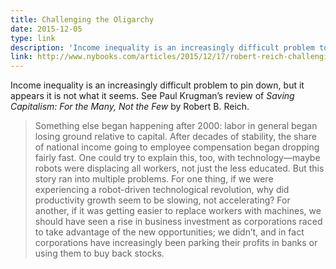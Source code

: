 ```yaml
---
title: Challenging the Oligarchy
date: 2015-12-05
type: link
description: 'Income inequality is an increasingly difficult problem to pin down.'
link: http://www.nybooks.com/articles/2015/12/17/robert-reich-challenging-oligarchy/
---
```

Income inequality is an increasingly difficult problem to pin down, but it appears it is not what it seems. See Paul Krugman’s review of *Saving Capitalism: For the Many, Not the Few* by Robert B. Reich.

> Something else began happening after 2000: labor in general began losing ground relative to capital. After decades of stability, the share of national income going to employee compensation began dropping fairly fast. One could try to explain this, too, with technology—maybe robots were displacing all workers, not just the less educated. But this story ran into multiple problems. For one thing, if we were experiencing a robot-driven technological revolution, why did productivity growth seem to be slowing, not accelerating? For another, if it was getting easier to replace workers with machines, we should have seen a rise in business investment as corporations raced to take advantage of the new opportunities; we didn’t, and in fact corporations have increasingly been parking their profits in banks or using them to buy back stocks.